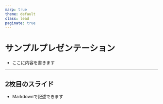 ```yaml
---
marp: true
theme: default
class: lead
paginate: true
---
```


# サンプルプレゼンテーション

- ここに内容を書きます

---

## 2枚目のスライド

- Markdownで記述できます
